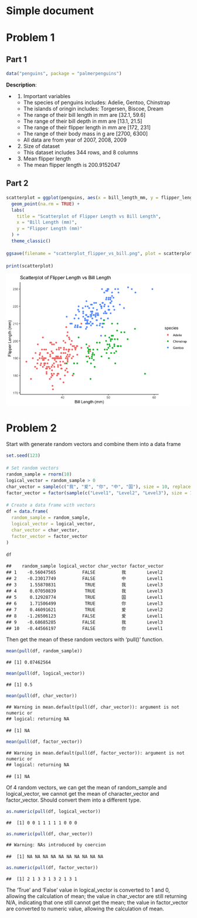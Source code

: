 Simple document
================

# Problem 1

## Part 1

``` r
data("penguins", package = "palmerpenguins")
```

**Description**:

- 1.  Important variables

  - The species of penguins includes: Adelie, Gentoo, Chinstrap
  - The islands of oringin includes: Torgersen, Biscoe, Dream
  - The range of their bill length in mm are \[32.1, 59.6\]
  - The range of their bill depth in mm are \[13.1, 21.5\]
  - The range of their flipper length in mm are \[172, 231\]
  - The range of their body mass in g are \[2700, 6300\]
  - All data are from year of 2007, 2008, 2009

- 2.  Size of dataset

  - This dataset includes 344 rows, and 8 columns

- 3.  Mean flipper length

  - The mean flipper length is 200.9152047

## Part 2

``` r
scatterplot = ggplot(penguins, aes(x = bill_length_mm, y = flipper_length_mm, color = species)) +
  geom_point(na.rm = TRUE) +
  labs(
    title = "Scatterplot of Flipper Length vs Bill Length",
    x = "Bill Length (mm)",
    y = "Flipper Length (mm)"
  ) +
  theme_classic()

ggsave(filename = "scatterplot_flipper_vs_bill.png", plot = scatterplot, width = 10, height = 10, dpi = 300)

print(scatterplot)
```

![](p8105_hw1_yx2954_files/figure-gfm/unnamed-chunk-3-1.png)<!-- -->

# Problem 2

Start with generate random vectors and combine them into a data frame

``` r
set.seed(123)

# Set random vectors
random_sample = rnorm(10)
logical_vector = random_sample > 0
char_vector = sample(c("我", "爱", "你", "中", "国"), size = 10, replace = TRUE)
factor_vector = factor(sample(c("Level1", "Level2", "Level3"), size = 10, replace = TRUE))

# Create a data frame with vectors
df = data.frame(
  random_sample = random_sample,
  logical_vector = logical_vector,
  char_vector = char_vector,
  factor_vector = factor_vector
)

df
```

    ##    random_sample logical_vector char_vector factor_vector
    ## 1    -0.56047565          FALSE          我        Level2
    ## 2    -0.23017749          FALSE          中        Level1
    ## 3     1.55870831           TRUE          我        Level3
    ## 4     0.07050839           TRUE          我        Level3
    ## 5     0.12928774           TRUE          国        Level1
    ## 6     1.71506499           TRUE          你        Level3
    ## 7     0.46091621           TRUE          爱        Level2
    ## 8    -1.26506123          FALSE          爱        Level1
    ## 9    -0.68685285          FALSE          我        Level3
    ## 10   -0.44566197          FALSE          你        Level1

Then get the mean of these random vectors with ‘pull()’ function.

``` r
mean(pull(df, random_sample))
```

    ## [1] 0.07462564

``` r
mean(pull(df, logical_vector))
```

    ## [1] 0.5

``` r
mean(pull(df, char_vector))
```

    ## Warning in mean.default(pull(df, char_vector)): argument is not numeric or
    ## logical: returning NA

    ## [1] NA

``` r
mean(pull(df, factor_vector))
```

    ## Warning in mean.default(pull(df, factor_vector)): argument is not numeric or
    ## logical: returning NA

    ## [1] NA

Of 4 random vectors, we can get the mean of random_sample and
logical_vector, we cannot get the mean of character_vector and
factor_vector. Should convert them into a different type.

``` r
as.numeric(pull(df, logical_vector))
```

    ##  [1] 0 0 1 1 1 1 1 0 0 0

``` r
as.numeric(pull(df, char_vector))
```

    ## Warning: NAs introduced by coercion

    ##  [1] NA NA NA NA NA NA NA NA NA NA

``` r
as.numeric(pull(df, factor_vector))
```

    ##  [1] 2 1 3 3 1 3 2 1 3 1

The ‘True’ and ‘False’ value in logical_vector is converted to 1 and 0,
allowing the calculation of mean; the value in char_vector are still
returning N/A, indicating that one still cannot get the mean; the value
in factor_vector are converted to numeric value, allowing the
calculation of mean.
